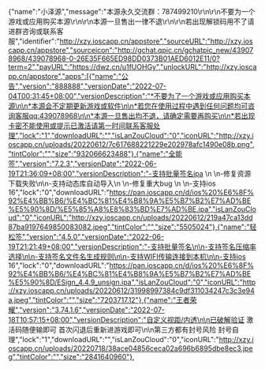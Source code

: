 {"name":"小泽源","message":"本源永久交流群：787499210\r\n\r\n不要为一个游戏或应用购买本源\r\n\r\n本源一旦售出一律不退\r\n\r\n若出现解锁码用不了请进群咨询或联系客服","identifier":"http://xzy.ioscapp.cn/appstore","sourceURL":"http://xzy.ioscapp.cn/appstore","sourceicon":"http://gchat.qpic.cn/gchatpic_new/439078968/439078968-0-26E35F665ED98DD0373B01AED6012E11/0?term=2","payURL":"https://dwz.cn/u1fUOHGy","unlockURL":"http://xzy.ioscapp.cn/appstore","apps":[{"name":"公告","version":"888888","versionDate":"2022-07-04T00:31:45+08:00","versionDescription":"*不要为了一个游戏或应用购买本源\n\n*本源会不定期更新游戏或软件\n\n*若您在使用过程中遇到任何问题均可咨询客服qq:439078968\n\n*本源一旦售出均不退，请确定需要再购买\n\n*若出现卡密不能使用或提示已激活请第一时间联系客服处理","lock":"1","downloadURL":"","isLanZouCloud":"0","iconURL":"http://xzy.ioscapp.cn/uploads/20220612/7c617688221229e202978afc1490e08b.png","tintColor":"","size":"932066623488"},{"name":"全能签","version":"7.2.3","versionDate":"2022-06-19T21:36:09+08:00","versionDescription":"-支持批量签名ipa \n \n-修复资源下载失败\n\n-支持动态库自动导入\n \n-修复重大bug \n \n-支持ios 16","lock":"0","downloadURL":"https://pan.ioscapp.cn/d/ios%20%E6%8F%92%E4%BB%B6/%E4%BC%81%E4%B8%9A%E5%B7%B2%E7%AD%BE%E5%90%8D/%E5%85%A8%E8%83%BD%E7%AD%BE.ipa","isLanZouCloud":"0","iconURL":"http://xzy.ioscapp.cn/uploads/20220612/219a47ca13dd87ba9197649850083082.jpeg","tintColor":"","size":"5505024"},{"name":"轻松签","version":"4.5.0","versionDate":"2022-06-19T21:21:49+08:00","versionDescription":"-支持批量签名\n\n-支持签名压缩率选择\n\n-支持签名文件名生成规则\n\n-支持WIFI传输连接到本机\n\n-支持ios 16","lock":"0","downloadURL":"https://pan.ioscapp.cn/d/ios%20%E6%8F%92%E4%BB%B6/%E4%BC%81%E4%B8%9A%E5%B7%B2%E7%AD%BE%E5%90%8D/ESign_4.4.9_unsign.ipa","isLanZouCloud":"0","iconURL":"http://xzy.ioscapp.cn/uploads/20220612/31998997384c9df311034247c3c3e94a.jpeg","tintColor":"","size":"7203717.12"},{"name":"王者荣耀","version":"3.74.1.6","versionDate":"2022-07-18T10:57:15+08:00","versionDescription":"自定义视距/内透\n\n已破解验证 激活码随便输即可 首次闪退后重新进游戏即可\n\n第三方都有封号风险 封号自理","lock":"1","downloadURL":"","isLanZouCloud":"0","iconURL":"http://xzy.ioscapp.cn/uploads/20220718/38ace04856ceca02a696b6895dbe8ec3.jpeg","tintColor":"","size":"2841640960"},
